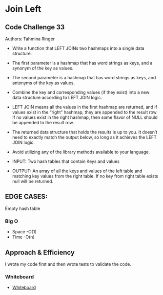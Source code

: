 # Join Left

## Code Challenge 33

Authors: Tahmina Ringer

- Write a function that LEFT JOINs two hashmaps into a single data structure.
- The first parameter is a hashmap that has word strings as keys, and a synonym of the key as values.
- The second parameter is a hashmap that has word strings as keys, and antonyms of the key as values.
- Combine the key and corresponding values (if they exist) into a new data structure according to LEFT JOIN logic.
- LEFT JOIN means all the values in the first hashmap are returned, and if values exist in the “right” hashmap, they are appended to the result row. If no values exist in the right hashmap, then some flavor of NULL should be appended to the result row.
- The returned data structure that holds the results is up to you. It doesn’t need to exactly match the output below, so long as it achieves the LEFT JOIN logic.
- Avoid utilizing any of the library methods available to your language.

- INPUT: Two hash tables that contain Keys and values
- OUTPUT:  An array of all the keys and values of the left table and matching key values from the right table. If no key from right table exists null will be returned.

## EDGE CASES:

Empty hash table

### Big O

- Space -O(1)
- Time -O(n)

## Approach & Efficiency

I wrote my code first and then wrote tests to validate the code.

### Whiteboard

- [Whiteboard](whiteboard.jpg)
